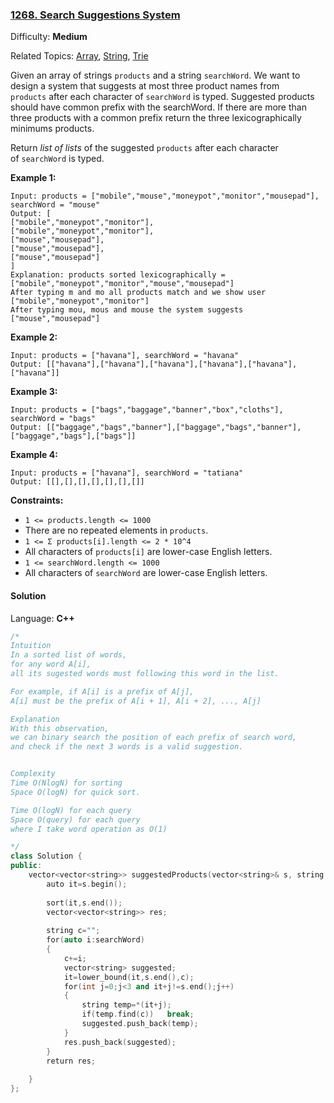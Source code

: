 ### [1268\. Search Suggestions System](https://leetcode.com/problems/search-suggestions-system/)

Difficulty: **Medium**  

Related Topics: [Array](https://leetcode.com/tag/array/), [String](https://leetcode.com/tag/string/), [Trie](https://leetcode.com/tag/trie/)


Given an array of strings `products` and a string `searchWord`. We want to design a system that suggests at most three product names from `products` after each character of `searchWord` is typed. Suggested products should have common prefix with the searchWord. If there are more than three products with a common prefix return the three lexicographically minimums products.

Return _list of lists_ of the suggested `products` after each character of `searchWord` is typed. 

**Example 1:**

```
Input: products = ["mobile","mouse","moneypot","monitor","mousepad"], searchWord = "mouse"
Output: [
["mobile","moneypot","monitor"],
["mobile","moneypot","monitor"],
["mouse","mousepad"],
["mouse","mousepad"],
["mouse","mousepad"]
]
Explanation: products sorted lexicographically = ["mobile","moneypot","monitor","mouse","mousepad"]
After typing m and mo all products match and we show user ["mobile","moneypot","monitor"]
After typing mou, mous and mouse the system suggests ["mouse","mousepad"]
```

**Example 2:**

```
Input: products = ["havana"], searchWord = "havana"
Output: [["havana"],["havana"],["havana"],["havana"],["havana"],["havana"]]
```

**Example 3:**

```
Input: products = ["bags","baggage","banner","box","cloths"], searchWord = "bags"
Output: [["baggage","bags","banner"],["baggage","bags","banner"],["baggage","bags"],["bags"]]
```

**Example 4:**

```
Input: products = ["havana"], searchWord = "tatiana"
Output: [[],[],[],[],[],[],[]]
```

**Constraints:**

*   `1 <= products.length <= 1000`
*   There are no repeated elements in `products`.
*   `1 <= Σ products[i].length <= 2 * 10^4`
*   All characters of `products[i]` are lower-case English letters.
*   `1 <= searchWord.length <= 1000`
*   All characters of `searchWord` are lower-case English letters.


#### Solution

Language: **C++**

```c++
/*
Intuition
In a sorted list of words,
for any word A[i],
all its sugested words must following this word in the list.

For example, if A[i] is a prefix of A[j],
A[i] must be the prefix of A[i + 1], A[i + 2], ..., A[j]

Explanation
With this observation,
we can binary search the position of each prefix of search word,
and check if the next 3 words is a valid suggestion.


Complexity
Time O(NlogN) for sorting
Space O(logN) for quick sort.

Time O(logN) for each query
Space O(query) for each query
where I take word operation as O(1)

*/
class Solution {
public:
    vector<vector<string>> suggestedProducts(vector<string>& s, string searchWord) {
        auto it=s.begin();
        
        sort(it,s.end());
        vector<vector<string>> res;
        
        string c="";
        for(auto i:searchWord)
        {
            c+=i;
            vector<string> suggested;
            it=lower_bound(it,s.end(),c);
            for(int j=0;j<3 and it+j!=s.end();j++)
            {
                string temp=*(it+j);
                if(temp.find(c))   break;
                suggested.push_back(temp);
            }
            res.push_back(suggested);
        }
        return res;
            
    }
};
```
